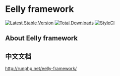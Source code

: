 # Eelly framework

[![Latest Stable Version](https://poser.pugx.org/eelly/framework/v/stable.png)](https://packagist.org/packages/eelly/framework)
[![Total Downloads](https://poser.pugx.org/eelly/framework/downloads.png)](https://packagist.org/packages/eelly/framework)
[![StyleCI](https://styleci.io/repos/94968797/shield?branch=master)](https://styleci.io/repos/94968797)

## About Eelly framework


## 中文文档
http://runphp.net/eelly-framework/

